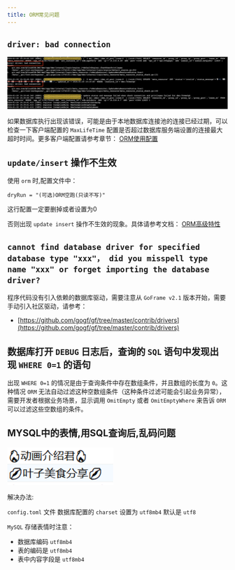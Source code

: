 ```yaml
---
title: ORM常见问题
---
```


## `driver: bad connection`

![](/markdown/7b384b6f57115b11938d9c0a30dde732.png)

如果数据库执行出现该错误，可能是由于本地数据库连接池的连接已经过期，可以检查一下客户端配置的 `MaxLifeTime` 配置是否超过数据库服务端设置的连接最大超时时间。更多客户端配置请参考章节： [ORM使用配置](/docs/核心组件/数据库ORM/ORM使用配置)

## `update/insert` 操作不生效

使用 `orm` 时,配置文件中：

```
dryRun = "(可选)ORM空跑(只读不写)"
```

这行配置一定要删掉或者设置为0

否则出现 `update insert` 操作不生效的现象。具体请参考文档： [ORM高级特性](/docs/核心组件/数据库ORM/ORM高级特性)

## `cannot find database driver for specified database type "xxx"， did you misspell type name "xxx" or forget importing the database driver?`

程序代码没有引入依赖的数据库驱动，需要注意从 `GoFrame v2.1` 版本开始，需要手动引入社区驱动，请参考：

- [https://github.com/gogf/gf/tree/master/contrib/drivers](https://github.com/gogf/gf/tree/master/contrib/drivers)

## 数据库打开 `DEBUG` 日志后，查询的 `SQL` 语句中发现出现 `WHERE 0=1` 的语句

出现 `WHERE 0=1` 的情况是由于查询条件中存在数组条件，并且数组的长度为 `0`。这种情况 `ORM` 无法自动过滤这种空数组条件（这种条件过滤可能会引起业务异常），需要开发者根据业务场景，显示调用 `OmitEmpty` 或者 `OmitEmptyWhere` 来告诉 `ORM` 可以过滤这些空数组的条件。

## MYSQL中的表情,用SQL查询后,乱码问题

![](/markdown/867e951b823bb2652a6b7d62f70a1ff3.png)

解决办法:

`config.toml` 文件 数据库配置的 `charset` 设置为 `utf8mb4` 默认是 `utf8`

`MySQL` 存储表情时注意：

- 数据库编码 `utf8mb4`
- 表的编码是 `utf8mb4`
- 表中内容字段是 `utf8mb4`